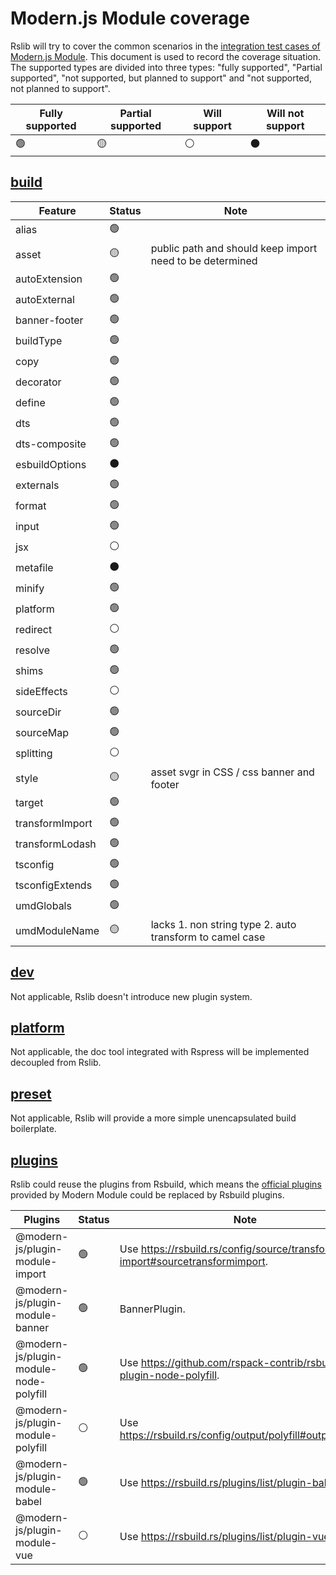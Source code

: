 # Modern.js Module coverage

Rslib will try to cover the common scenarios in the [integration test cases of Modern.js Module](https://github.com/web-infra-dev/modern.js/tree/main/tests/integration/module). This document is used to record the coverage situation. The supported types are divided into three types: "fully supported", "Partial supported", "not supported, but planned to support" and "not supported, not planned to support".

| Fully supported | Partial supported | Will support | Will not support |
| --------------- | ----------------- | ------------ | ---------------- |
| 🟢              | 🟡                | ⚪️           | ⚫️              |

## [build](https://github.com/web-infra-dev/modern.js/tree/main/tests/integration/module/fixtures/build)

| Feature         | Status | Note                                                     |
| --------------- | ------ | -------------------------------------------------------- |
| alias           | 🟢     |                                                          |
| asset           | 🟡     | public path and should keep import need to be determined |
| autoExtension   | 🟢     |                                                          |
| autoExternal    | 🟢     |                                                          |
| banner-footer   | 🟢     |                                                          |
| buildType       | 🟢     |                                                          |
| copy            | 🟢     |                                                          |
| decorator       | 🟢     |                                                          |
| define          | 🟢     |                                                          |
| dts             | 🟢     |                                                          |
| dts-composite   | 🟢     |                                                          |
| esbuildOptions  | ⚫️    |                                                          |
| externals       | 🟢     |                                                          |
| format          | 🟢     |                                                          |
| input           | 🟢     |                                                          |
| jsx             | ⚪️     |                                                          |
| metafile        | ⚫️    |                                                          |
| minify          | 🟢     |                                                          |
| platform        | 🟢     |                                                          |
| redirect        | ⚪️     |                                                          |
| resolve         | 🟢     |                                                          |
| shims           | 🟢     |                                                          |
| sideEffects     | ⚪️     |                                                          |
| sourceDir       | 🟢     |                                                          |
| sourceMap       | 🟢     |                                                          |
| splitting       | ⚪️     |                                                          |
| style           | 🟡     | asset svgr in CSS / css banner and footer                |
| target          | 🟢     |                                                          |
| transformImport | 🟢     |                                                          |
| transformLodash | 🟢     |                                                          |
| tsconfig        | 🟢     |                                                          |
| tsconfigExtends | 🟢     |                                                          |
| umdGlobals      | 🟢     |                                                          |
| umdModuleName   | 🟡     | lacks 1. non string type 2. auto transform to camel case |

## [dev](https://github.com/web-infra-dev/modern.js/tree/main/tests/integration/module/fixtures/dev)

Not applicable, Rslib doesn't introduce new plugin system.

## [platform](https://github.com/web-infra-dev/modern.js/tree/main/tests/integration/module/fixtures/platform)

Not applicable, the doc tool integrated with Rspress will be implemented decoupled from Rslib.

## [preset](https://github.com/web-infra-dev/modern.js/tree/main/tests/integration/module/fixtures/preset)

Not applicable, Rslib will provide a more simple unencapsulated build boilerplate.

## [plugins](https://github.com/web-infra-dev/modern.js/tree/main/tests/integration/module/plugins)

Rslib could reuse the plugins from Rsbuild, which means the [official plugins](https://modernjs.dev/en/plugin/plugin-system/introduction.html#official-plugins) provided by Modern Module could be replaced by Rsbuild plugins.

| Plugins                                | Status | Note                                                                         |
| -------------------------------------- | ------ | ---------------------------------------------------------------------------- |
| @modern-js/plugin-module-import        | 🟢     | Use https://rsbuild.rs/config/source/transform-import#sourcetransformimport. |
| @modern-js/plugin-module-banner        | 🟢     | BannerPlugin.                                                                |
| @modern-js/plugin-module-node-polyfill | 🟢     | Use https://github.com/rspack-contrib/rsbuild-plugin-node-polyfill.          |
| @modern-js/plugin-module-polyfill      | ⚪️     | Use https://rsbuild.rs/config/output/polyfill#outputpolyfill.                |
| @modern-js/plugin-module-babel         | 🟢     | Use https://rsbuild.rs/plugins/list/plugin-babel.                            |
| @modern-js/plugin-module-vue           | ⚪️     | Use https://rsbuild.rs/plugins/list/plugin-vue.                              |

##
